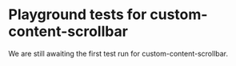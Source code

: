 # Playground tests for custom-content-scrollbar
We are still awaiting the first test run for custom-content-scrollbar.

